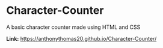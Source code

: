 # Character-Counter

A basic character counter made using HTML and CSS

**Link:** https://anthonythomas20.github.io/Character-Counter/
